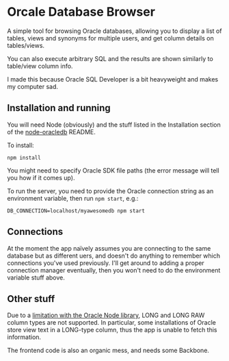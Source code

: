 # Orcale Database Browser

A simple tool for browsing Oracle databases, allowing you to display a list of tables,
views and synonyms for multiple users, and get column details on tables/views.

You can also execute arbitrary SQL and the results are shown similarly to
table/view column info.

I made this because Oracle SQL Developer is a bit heavyweight and makes my
computer sad.

## Installation and running

You will need Node (obviously) and the stuff listed in the Installation section
of the [node-oracledb](https://github.com/oracle/node-oracledb) README.

To install:

```
npm install
```

You might need to specify Oracle SDK file paths (the error message will tell
you how if it comes up).

To run the server, you need to provide the Oracle connection string as an
environment variable, then run `npm start`, e.g.:

```
DB_CONNECTION=localhost/myawesomedb npm start
```

## Connections

At the moment the app naïvely assumes you are connecting to the same database
but as different uers, and doesn't do anything to remember which connections
you've used previously. I'll get around to adding a proper connection manager
eventually, then you won't need to do the environment variable stuff above.

## Other stuff

Due to a [limitation with the Oracle Node
library](https://github.com/oracle/node-oracledb/issues/261), LONG and LONG RAW
column types are not supported. In particular, some installations of Oracle
store view text in a LONG-type column, thus the app is unable to fetch this
information.

The frontend code is also an organic mess, and needs some Backbone.
